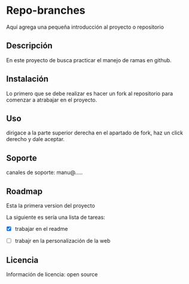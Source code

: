 # Repo-branches

Aquí agrega una pequeña introducción al proyecto o repositorio

 

## Descripción

En este proyecto de busca practicar el manejo de ramas en github.
 
## Instalación

Lo primero que se debe realizar es hacer un fork al repositorio para comenzar a atrabajar en el proyecto.

## Uso

dirigace a la parte superior derecha en el apartado de fork, haz un click derecho y dale aceptar.

## Soporte

canales de soporte: manu@.....

## Roadmap

Esta la primera version del proyecto

La siguiente es sería una lista de tareas:

 

- [x] trabajar en el readme

- [ ] trabajr en la personalización de la web

 

## Licencia

Información de licencia: open source
